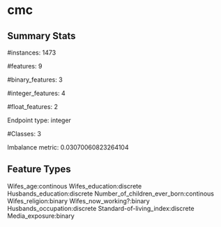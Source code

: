 # cmc

## Summary Stats

#instances: 1473

#features: 9

  #binary_features: 3

  #integer_features: 4

  #float_features: 2

Endpoint type: integer

#Classes: 3

Imbalance metric: 0.03070060823264104

## Feature Types

 Wifes_age:continous
Wifes_education:discrete
Husbands_education:discrete
Number_of_children_ever_born:continous
Wifes_religion:binary
Wifes_now_working?:binary
Husbands_occupation:discrete
Standard-of-living_index:discrete
Media_exposure:binary

